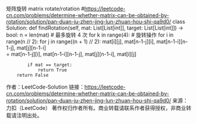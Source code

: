 矩阵旋转 matrix rotate/rotation
#https://leetcode-cn.com/problems/determine-whether-matrix-can-be-obtained-by-rotation/solution/pan-duan-ju-zhen-jing-lun-zhuan-hou-shi-qa9d0/
class Solution:
    def findRotation(self, mat: List[List[int]], target: List[List[int]]) -> bool:
        n = len(mat)
        # 最多旋转 4 次
        for k in range(4):
            # 旋转操作
            for i in range(n // 2):
                for j in range((n + 1) // 2):
                    mat[i][j], mat[n-1-j][i], mat[n-1-i][n-1-j], mat[j][n-1-i] \
                        = mat[n-1-j][i], mat[n-1-i][n-1-j], mat[j][n-1-i], mat[i][j]
            
            if mat == target:
                return True
        return False

作者：LeetCode-Solution
链接：https://leetcode-cn.com/problems/determine-whether-matrix-can-be-obtained-by-rotation/solution/pan-duan-ju-zhen-jing-lun-zhuan-hou-shi-qa9d0/
来源：力扣（LeetCode）
著作权归作者所有。商业转载请联系作者获得授权，非商业转载请注明出处。
